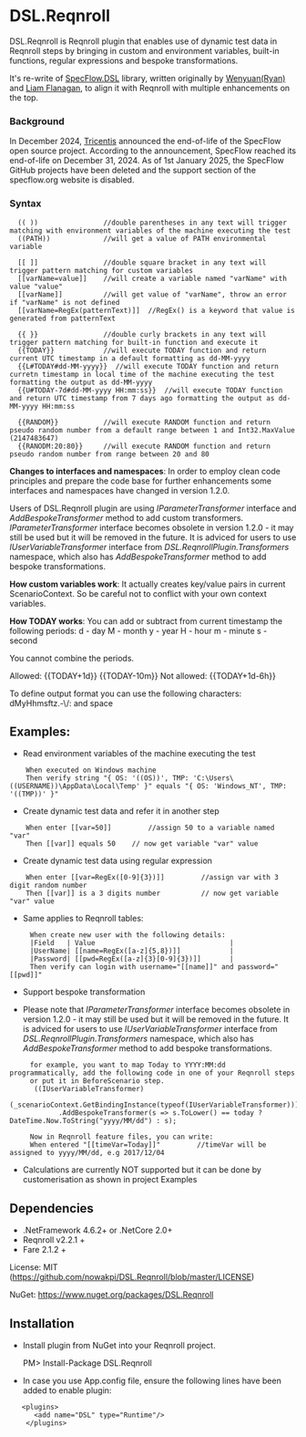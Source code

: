 # DSL.Reqnroll

DSL.Reqnroll is Reqnroll plugin that enables use of dynamic test data in Reqnroll steps by bringing in custom and environment variables, built-in functions, regular expressions and bespoke transformations.

It's re-write of [SpecFlow.DSL](https://github.com/wenyuansong/Specflow.DSL) library, written originally by [Wenyuan(Ryan)](https://github.com/wenyuansong) and [Liam Flanagan](https://github.com/JovialJerboa), to align it with Reqnroll with multiple enhancements on the top.

### Background
In December 2024, [Tricentis](https://support-hub.tricentis.com/open?number=NEW0001432&id=post) announced the end-of-life of the SpecFlow open source project. According to the announcement, SpecFlow reached its end-of-life on December 31, 2024. As of 1st January 2025, the SpecFlow GitHub projects have been deleted and the support section of the specflow.org website is disabled.

### Syntax
```
  (( ))                //double parentheses in any text will trigger matching with environment variables of the machine executing the test
  ((PATH))             //will get a value of PATH environmental variable

  [[ ]]                //double square bracket in any text will trigger pattern matching for custom variables 
  [[varName=value]]    //will create a variable named "varName" with value "value" 
  [[varName]]          //will get value of "varName", throw an error if "varName" is not defined
  [[varName=RegEx(patternText)]]  //RegEx() is a keyword that value is generated from patternText

  {{ }}                //double curly brackets in any text will trigger pattern matching for built-in function and execute it
  {{TODAY}}            //will execute TODAY function and return current UTC timestamp in a default formatting as dd-MM-yyyy
  {{L#TODAY#dd-MM-yyyy}}  //will execute TODAY function and return curretn timestamp in local time of the machine executing the test formatting the output as dd-MM-yyyy
  {{U#TODAY-7d#dd-MM-yyyy HH:mm:ss}}  //will execute TODAY function and return UTC timestamp from 7 days ago formatting the output as dd-MM-yyyy HH:mm:ss

  {{RANDOM}}           //will execute RANDOM function and return pseudo random number from a default range between 1 and Int32.MaxValue (2147483647)
  {{RANODM:20:80}}     //will execute RANDOM function and return pseudo random number from range between 20 and 80
``` 
**Changes to interfaces and namespaces**:
   In order to employ clean code principles and prepare the code base for further enhancements some interfaces and namespaces have changed in version 1.2.0. 
   
   Users of DSL.Reqnroll plugin are using _IParameterTransformer_ interface and _AddBespokeTransformer_ method to add custom transformers. _IParameterTransformer_ interface becomes obsolete in version 1.2.0 - it may still be used but it will be removed in the future. It is adviced for users to use _IUserVariableTransformer_ interface from _DSL.ReqnrollPlugin.Transformers_ namespace, which also has _AddBespokeTransformer_ method to add bespoke transformations.

**How custom variables work**:
   It actually creates key/value pairs in current ScenarioContext. So be careful not to conflict with your own context variables. 

**How TODAY works**:
   You can add or subtract from current timestamp the following periods:
   d - day
   M - month
   y - year
   H - hour
   m - minute
   s - second
   
   You cannot combine the periods.
   
   Allowed: {{TODAY+1d}}  {{TODAY-10m}}
   Not allowed:  {{TODAY+1d-6h}}

   To define output format you can use the following characters:  dMyHhmsftz.-\\/: and space

## Examples: 

  - Read environment variables of the machine executing the test
```
	When executed on Windows machine
	Then verify string "{ OS: '((OS))', TMP: 'C:\Users\((USERNAME))\AppData\Local\Temp' }" equals "{ OS: 'Windows_NT', TMP: '((TMP))' }"
```	
 - Create dynamic test data and refer it in another step
```
	When enter [[var=50]]         //assign 50 to a variable named "var"
	Then [[var]] equals 50    // now get variable "var" value
```	
 - Create dynamic test data using regular expression
```
 	When enter [[var=RegEx([0-9]{3})]]         //assign var with 3 digit random number
	Then [[var]] is a 3 digits number          // now get variable "var" value
```
 - Same applies to Reqnroll tables:
```
     When create new user with the following details:
     |Field   | Value                                 |
     |UserName| [[name=RegEx([a-z]{5,8})]]            |	        
     |Password| [[pwd=RegEx([a-z]{3}[0-9]{3})]]       |
     Then verify can login with username="[[name]]" and password="[[pwd]]"
```   

 - Support bespoke transformation

 - Please note that _IParameterTransformer_ interface becomes obsolete in version 1.2.0 - it may still be used but it will be removed in the future. It is adviced for users to use _IUserVariableTransformer_ interface from _DSL.ReqnrollPlugin.Transformers_ namespace, which also has _AddBespokeTransformer_ method to add bespoke transformations.
```
     for example, you want to map Today to YYYY:MM:dd programmatically, add the following code in one of your Reqnroll steps 
	 or put it in BeforeScenario step.
      ((IUserVariableTransformer)
                (_scenarioContext.GetBindingInstance(typeof(IUserVariableTransformer))))
            .AddBespokeTransformer(s => s.ToLower() == today ? DateTime.Now.ToString("yyyy/MM/dd") : s); 
	
     Now in Reqnroll feature files, you can write:	
	 When entered "[[timeVar=Today]]"		  //timeVar will be assigned to yyyy/MM/dd, e.g 2017/12/04
```  
 
 - Calculations are currently NOT supported but it can be done by customerisation as shown in project Examples

## Dependencies
* .NetFramework 4.6.2+ or .NetCore 2.0+
* Reqnroll v2.2.1 +
* Fare 2.1.2 +

License: MIT (https://github.com/nowakpi/DSL.Reqnroll/blob/master/LICENSE)

NuGet: https://www.nuget.org/packages/DSL.Reqnroll

## Installation

- Install plugin from NuGet into your Reqnroll project.

    PM> Install-Package DSL.Reqnroll
 
- In case you use App.config file, ensure the following lines have been added to enable plugin:
```
   <plugins>
      <add name="DSL" type="Runtime"/>
    </plugins>
 ```



